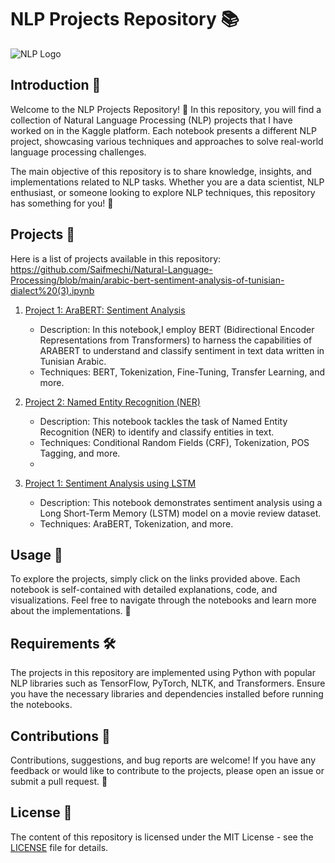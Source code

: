 # NLP Projects Repository 📚

![NLP Logo](https://example.com/nlp_logo.png)

## Introduction 🎉

Welcome to the NLP Projects Repository! 🚀 In this repository, you will find a collection of Natural Language Processing (NLP) projects that I have worked on in the Kaggle platform. Each notebook presents a different NLP project, showcasing various techniques and approaches to solve real-world language processing challenges.

The main objective of this repository is to share knowledge, insights, and implementations related to NLP tasks. Whether you are a data scientist, NLP enthusiast, or someone looking to explore NLP techniques, this repository has something for you! 🌟

## Projects 📑

Here is a list of projects available in this repository:
https://github.com/Saifmechi/Natural-Language-Processing/blob/main/arabic-bert-sentiment-analysis-of-tunisian-dialect%20(3).ipynb
1. [Project 1: AraBERT: Sentiment Analysis ](/arabic-bert-sentiment-analysis-of-tunisian-dialect%20(3).ipynb)
   - Description: In this notebook,I employ BERT (Bidirectional Encoder Representations from Transformers) to harness the capabilities of ARABERT to understand and classify sentiment in text data written in Tunisian Arabic.
   - Techniques: BERT, Tokenization, Fine-Tuning, Transfer Learning, and more.

     
2. [Project 2: Named Entity Recognition (NER)](notebooks/project2_named_entity_recognition.ipynb)
   - Description: This notebook tackles the task of Named Entity Recognition (NER) to identify and classify entities in text.
   - Techniques: Conditional Random Fields (CRF), Tokenization, POS Tagging, and more.
   - 
3. [Project 1: Sentiment Analysis using LSTM](notebooks/project1_sentiment_analysis_lstm.ipynb)
   - Description: This notebook demonstrates sentiment analysis using a Long Short-Term Memory (LSTM) model on a movie review dataset.
   - Techniques: AraBERT, Tokenization, and more.



## Usage 🚀

To explore the projects, simply click on the links provided above. Each notebook is self-contained with detailed explanations, code, and visualizations. Feel free to navigate through the notebooks and learn more about the implementations. 📝

## Requirements 🛠️

The projects in this repository are implemented using Python with popular NLP libraries such as TensorFlow, PyTorch, NLTK, and Transformers. Ensure you have the necessary libraries and dependencies installed before running the notebooks.

## Contributions 🤝

Contributions, suggestions, and bug reports are welcome! If you have any feedback or would like to contribute to the projects, please open an issue or submit a pull request. 🙌

## License 📜

The content of this repository is licensed under the MIT License - see the [LICENSE](LICENSE) file for details.

